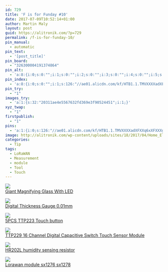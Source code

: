 ```yaml
---
id: 729
title: 'F is for Funday #10'
date: 2017-07-09T10:52:14+01:00
author: Martin Maly
layout: post
guid: https://alitronik.com/?p=729
permalink: /f-is-for-funday-10/
pin_manual:
  - automatic
pin_text:
  - '[post_title]'
pin_board:
  - "326300004191374864"
pin_alt:
  - 'a:8:{i:0;s:0:"";i:1;s:0:"";i:2;s:0:"";i:3;s:0:"";i:4;s:0:"";i:5;s:0:"";i:6;s:0:"";i:7;s:0:"";}'
pin_index:
  - 'a:8:{i:0;s:0:"";i:1;s:126:"//ae01.alicdn.com/kf/HTB1.1.TMVXXXXadXFXXq6xXFXXXg/-font-b-Giant-b-font-font-b-Ultra-thin-b-font-font-b-Lens-b.jpg_220x220.jpg";i:2;s:138:"//ae01.alicdn.com/kf/HTB1nhtLRFXXXXbiaXXXq6xXFXXXw/ANENG-font-b-Digital-b-font-font-b-Thickness-b-font-font-b-Gauge-b-font.jpg_220x220.jpg";i:3;s:156:"//ae01.alicdn.com/kf/HTB1E2nARpXXXXX6aXXXq6xXFXXXd/50PCS-LOT-NEW-font-b-TTP223-b-font-Touch-button-Module-Capacitor-type-Single-Channel-Self.jpg_220x220.jpg";i:4;s:153:"//ae01.alicdn.com/kf/HTB12IHnRFXXXXbmaXXXq6xXFXXX1/16-Way-XD-62B-font-b-TTP229-b-font-Capacitive-Touch-Switch-Digital-Sensor-Module-Board.jpg_220x220.jpg";i:5;s:142:"//ae01.alicdn.com/kf/HTB1SaAiJXXXXXXbXVXXq6xXFXXXH/-font-b-HR202L-b-font-humidity-sensing-resistor-humidity-sensor-black-white.jpg_220x220.jpg";i:6;s:166:"//ae01.alicdn.com/kf/HTB1koNbQVXXXXc5XFXXq6xXFXXXk/-font-b-Lorawan-b-font-low-power-consumption-long-distance-wireless-transmission-node-module-sx1276.jpg_220x220.jpg";i:7;s:81:"http://alitronik.com/wp-content/uploads/sites/18/2017/04/Home_Electronics_Lab.jpg";}'
pin_try:
  - "1"
images_try:
  - 'a:1:{s:32:"20311ae4e5567632fd369e3f90524451";i:1;}'
xyz_twap:
  - "1"
firstpublish:
  - "1"
pins:
  - 'a:1:{i:0;s:126:"//ae01.alicdn.com/kf/HTB1.1.TMVXXXXadXFXXq6xXFXXXg/-font-b-Giant-b-font-font-b-Ultra-thin-b-font-font-b-Lens-b.jpg_220x220.jpg";}'
image: http://alitronik.com/wp-content/uploads/sites/18/2017/04/Home_Electronics_Lab.jpg
categories:
  - Tip
tags:
  - LoRaWAN
  - Measurement
  - module
  - Tool
  - Touch
---
```

<a href="http://s.click.aliexpress.com/e/6YJaYb2" target="_parent"><img src="//ae01.alicdn.com/kf/HTB1.1.TMVXXXXadXFXXq6xXFXXXg/-font-b-Giant-b-font-font-b-Ultra-thin-b-font-font-b-Lens-b.jpg_220x220.jpg" /><span style="display: block;">Giant Magnifying Glass With LED</span></a>

<a href="http://s.click.aliexpress.com/e/aEUvFa6" target="_parent"><img src="//ae01.alicdn.com/kf/HTB1nhtLRFXXXXbiaXXXq6xXFXXXw/ANENG-font-b-Digital-b-font-font-b-Thickness-b-font-font-b-Gauge-b-font.jpg_220x220.jpg" /><span style="display: block;">Digital Thickness Gauge 0.01mm</span></a>

<a href="http://s.click.aliexpress.com/e/RzrB2Vz" target="_parent"><img src="//ae01.alicdn.com/kf/HTB1E2nARpXXXXX6aXXXq6xXFXXXd/50PCS-LOT-NEW-font-b-TTP223-b-font-Touch-button-Module-Capacitor-type-Single-Channel-Self.jpg_220x220.jpg" /><span style="display: block;">5PCS TTP223 Touch button</span></a>

<a href="http://s.click.aliexpress.com/e/zzjmIII" target="_parent"><img src="//ae01.alicdn.com/kf/HTB12IHnRFXXXXbmaXXXq6xXFXXX1/16-Way-XD-62B-font-b-TTP229-b-font-Capacitive-Touch-Switch-Digital-Sensor-Module-Board.jpg_220x220.jpg" /><span style="display: block;">TTP229 16 Channel Digital Capacitive Switch Touch Sensor Module</span></a>

<a href="http://s.click.aliexpress.com/e/A2zb2zB" target="_parent"><img src="//ae01.alicdn.com/kf/HTB1SaAiJXXXXXXbXVXXq6xXFXXXH/-font-b-HR202L-b-font-humidity-sensing-resistor-humidity-sensor-black-white.jpg_220x220.jpg" /><span style="display: block;">HR202L humidity sensing resistor</span></a>

<a href="http://s.click.aliexpress.com/e/Y7MJuZz" target="_parent"><img src="//ae01.alicdn.com/kf/HTB1koNbQVXXXXc5XFXXq6xXFXXXk/-font-b-Lorawan-b-font-low-power-consumption-long-distance-wireless-transmission-node-module-sx1276.jpg_220x220.jpg" /><span style="display: block;">Lorawan module sx1276 sx1278</span></a>